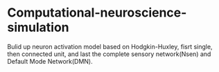 # Computational-neuroscience-simulation
Bulid up neuron activation model based on Hodgkin-Huxley, fisrt single, then connected unit, and last the complete sensory network(Nsen)
and Default Mode Network(DMN).
